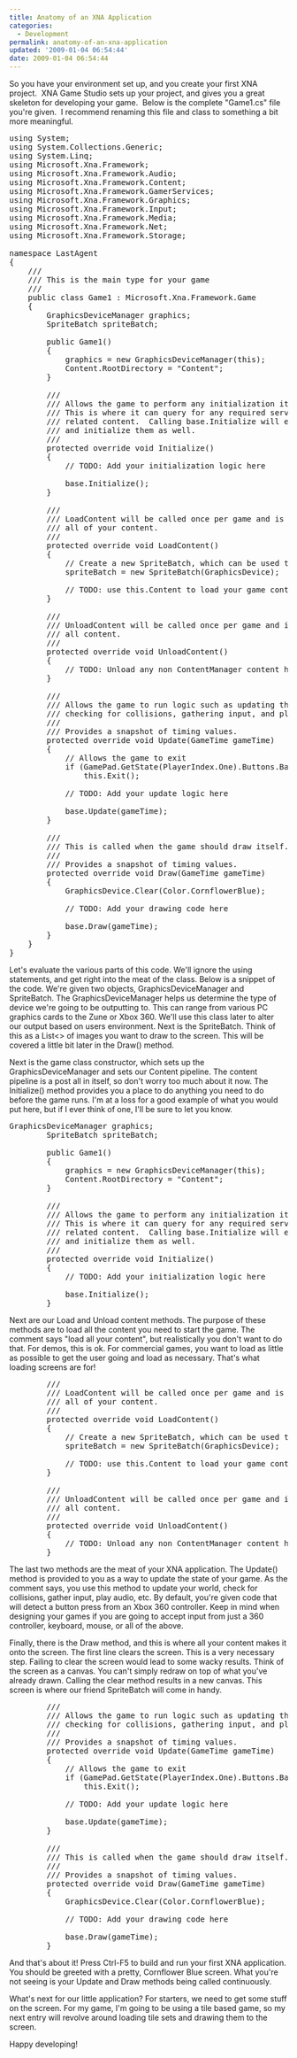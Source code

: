 ```yaml
---
title: Anatomy of an XNA Application
categories: 
  - Development
permalink: anatomy-of-an-xna-application
updated: '2009-01-04 06:54:44'
date: 2009-01-04 06:54:44
---
```


So you have your environment set up, and you create your first XNA project.  XNA Game Studio sets up your project, and gives you a great skeleton for developing your game.  Below is the complete "Game1.cs" file you're given.  I recommend renaming this file and class to something a bit more meaningful.
<pre lang="csharp">using System;
using System.Collections.Generic;
using System.Linq;
using Microsoft.Xna.Framework;
using Microsoft.Xna.Framework.Audio;
using Microsoft.Xna.Framework.Content;
using Microsoft.Xna.Framework.GamerServices;
using Microsoft.Xna.Framework.Graphics;
using Microsoft.Xna.Framework.Input;
using Microsoft.Xna.Framework.Media;
using Microsoft.Xna.Framework.Net;
using Microsoft.Xna.Framework.Storage;

namespace LastAgent
{
    ///
    /// This is the main type for your game
    ///
    public class Game1 : Microsoft.Xna.Framework.Game
    {
        GraphicsDeviceManager graphics;
        SpriteBatch spriteBatch;

        public Game1()
        {
            graphics = new GraphicsDeviceManager(this);
            Content.RootDirectory = "Content";
        }

        ///
        /// Allows the game to perform any initialization it needs to before starting to run.
        /// This is where it can query for any required services and load any non-graphic
        /// related content.  Calling base.Initialize will enumerate through any components
        /// and initialize them as well.
        ///
        protected override void Initialize()
        {
            // TODO: Add your initialization logic here

            base.Initialize();
        }

        ///
        /// LoadContent will be called once per game and is the place to load
        /// all of your content.
        ///
        protected override void LoadContent()
        {
            // Create a new SpriteBatch, which can be used to draw textures.
            spriteBatch = new SpriteBatch(GraphicsDevice);

            // TODO: use this.Content to load your game content here
        }

        ///
        /// UnloadContent will be called once per game and is the place to unload
        /// all content.
        ///
        protected override void UnloadContent()
        {
            // TODO: Unload any non ContentManager content here
        }

        ///
        /// Allows the game to run logic such as updating the world,
        /// checking for collisions, gathering input, and playing audio.
        ///
        /// Provides a snapshot of timing values.
        protected override void Update(GameTime gameTime)
        {
            // Allows the game to exit
            if (GamePad.GetState(PlayerIndex.One).Buttons.Back == ButtonState.Pressed)
                this.Exit();

            // TODO: Add your update logic here

            base.Update(gameTime);
        }

        ///
        /// This is called when the game should draw itself.
        ///
        /// Provides a snapshot of timing values.
        protected override void Draw(GameTime gameTime)
        {
            GraphicsDevice.Clear(Color.CornflowerBlue);

            // TODO: Add your drawing code here

            base.Draw(gameTime);
        }
    }
}</pre>

Let's evaluate the various parts of this code.  We'll ignore the using statements, and get right into the meat of the class.  Below is a snippet of the code.  We're given two objects, GraphicsDeviceManager and SpriteBatch.  The GraphicsDeviceManager helps us determine the type of device we're going to be outputting to.  This can range from various PC graphics cards to the Zune or Xbox 360.  We'll use this class later to alter our output based on users environment.  Next is the SpriteBatch.  Think of this as a List<> of images you want to draw to the screen.  This will be covered a little bit later in the Draw() method.

Next is the game class constructor, which sets up the GraphicsDeviceManager and sets our Content pipeline.  The content pipeline is a post all in itself, so don't worry too much about it now.  The Initialize() method provides you a place to do anything you need to do before the game runs.  I'm at a loss for a good example of what you would put here, but if I ever think of one, I'll be sure to let you know.

<pre lang="csharp">
GraphicsDeviceManager graphics;
        SpriteBatch spriteBatch;

        public Game1()
        {
            graphics = new GraphicsDeviceManager(this);
            Content.RootDirectory = "Content";
        }

        ///
        /// Allows the game to perform any initialization it needs to before starting to run.
        /// This is where it can query for any required services and load any non-graphic
        /// related content.  Calling base.Initialize will enumerate through any components
        /// and initialize them as well.
        ///
        protected override void Initialize()
        {
            // TODO: Add your initialization logic here

            base.Initialize();
        }
</pre>

Next are our Load and Unload content methods.  The purpose of these methods are to load all the content you need to start the game.  The comment says "load all your content", but realistically you don't want to do that.  For demos, this is ok.  For commercial games, you want to load as little as possible to get the user going and load as necessary.  That's what loading screens are for!

<pre lang="csharp">
        ///
        /// LoadContent will be called once per game and is the place to load
        /// all of your content.
        ///
        protected override void LoadContent()
        {
            // Create a new SpriteBatch, which can be used to draw textures.
            spriteBatch = new SpriteBatch(GraphicsDevice);

            // TODO: use this.Content to load your game content here
        }

        ///
        /// UnloadContent will be called once per game and is the place to unload
        /// all content.
        ///
        protected override void UnloadContent()
        {
            // TODO: Unload any non ContentManager content here
        }
</pre>

The last two methods are the meat of your XNA application.  The Update() method is provided to you as a way to update the state of your game.  As the comment says, you use this method to update your world, check for collisions, gather input, play audio, etc.  By default, you're given code that will detect a button press from an Xbox 360 controller.  Keep in mind when designing your games if you are going to accept input from just a 360 controller, keyboard, mouse, or all of the above.

Finally, there is the Draw method, and this is where all your content makes it onto the screen.  The first line clears the screen.  This is a very necessary step.  Failing to clear the screen would lead to some wacky results.  Think of the screen as a canvas.  You can't simply redraw on top of what you've already drawn.  Calling the clear method results in a new canvas.  This screen is where our friend SpriteBatch will come in handy.

<pre lang="csharp">
        ///
        /// Allows the game to run logic such as updating the world,
        /// checking for collisions, gathering input, and playing audio.
        ///
        /// Provides a snapshot of timing values.
        protected override void Update(GameTime gameTime)
        {
            // Allows the game to exit
            if (GamePad.GetState(PlayerIndex.One).Buttons.Back == ButtonState.Pressed)
                this.Exit();

            // TODO: Add your update logic here

            base.Update(gameTime);
        }

        ///
        /// This is called when the game should draw itself.
        ///
        /// Provides a snapshot of timing values.
        protected override void Draw(GameTime gameTime)
        {
            GraphicsDevice.Clear(Color.CornflowerBlue);

            // TODO: Add your drawing code here

            base.Draw(gameTime);
        }
</pre>

And that's about it!  Press Ctrl-F5 to build and run your first XNA application.  You should be greeted with a pretty, Cornflower Blue screen.  What you're not seeing is your Update and Draw methods being called continuously.

What's next for our little application?  For starters, we need to get some stuff on the screen.  For my game, I'm going to be using a tile based game, so my next entry will revolve around loading tile sets and drawing them to the screen.

Happy developing!